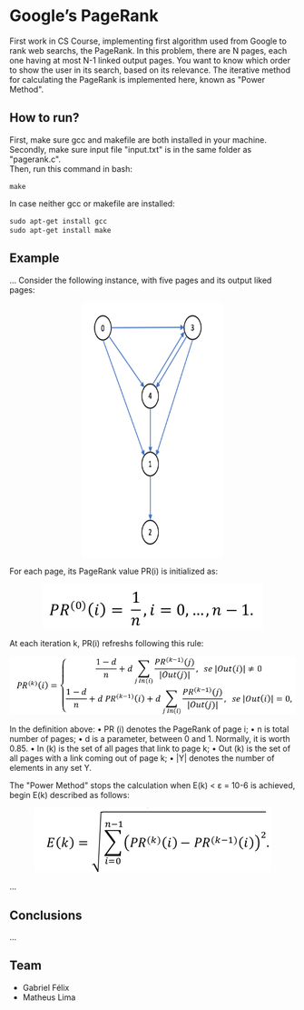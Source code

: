 # Google’s PageRank
First work in CS Course, implementing first algorithm used from Google to rank web searchs, the PageRank. In this problem, there are N pages, each one having at most N-1 linked output pages. You want to know which order to show the user in its search, based on its relevance. The iterative method for calculating the PageRank is implemented here, known as "Power Method".

## How to run?

First, make sure gcc and makefile are both installed in your machine.  
Secondly, make sure input file "input.txt" is in the same folder as "pagerank.c".  
Then, run this command in bash:
```
make
```
In case neither gcc or makefile are installed:
```
sudo apt-get install gcc
sudo apt-get install make
```
## Example

...
Consider the following instance, with five pages and its output liked pages:

<p align="center">
  <img src="assets/sample.png" align=center width=250 height=450/>
</p>

For each page, its PageRank value PR(i) is initialized as:

<p align="center">
  <img src="assets/init_pagerank.jpg" />
</p>

At each iteration k, PR(i) refreshs following this rule:

<p align="center">
  <img src="assets/pagerank.jpg" />
</p>

In the definition above:
• PR (i) denotes the PageRank of page i;
• n is total number of pages;
• d is a parameter, between 0 and 1. Normally, it is worth 0.85.
• In (k) is the set of all pages that link to page k;
• Out (k) is the set of all pages with a link coming out of page k;
• |Y| denotes the number of elements in any set Y.

The "Power Method" stops the calculation when E(k) < ε = 10-6 is achieved, begin E(k) described as follows: 
<p align="center">
  <img src="assets/stop_condition.jpg" />
</p>

...

## Conclusions
...

## Team
- Gabriel Félix
- Matheus Lima
